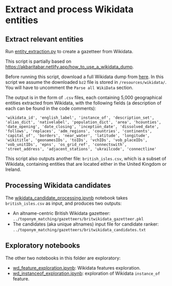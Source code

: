 # Extract and process Wikidata entities

## Extract relevant entities

Run [entity_extraction.py](https://github.com/Living-with-machines/PlaceLinking/blob/fuzzy_matching/wikidata/entity_extraction.py) to create a gazetteer from Wikidata. 

This script is partially based on https://akbaritabar.netlify.app/how_to_use_a_wikidata_dump.

Before running this script, download a full Wikidata dump from [here](https://dumps.wikimedia.org/wikidatawiki/entities/latest-all.json.bz2). In this script we assume the downloaded `bz2` file is stored in `/resources/wikidata/`. You will have to uncomment the `Parse all WikiData` section.

The output is in the form of `.csv` files, each containing 5,000 geographical entities extracted from Wikidata, with the following fields (a description of each can be found in the code comments):

```
'wikidata_id', 'english_label', 'instance_of', 'description_set', 'alias_dict', 'nativelabel', 'population_dict', 'area', 'hcounties', 'date_opening', 'date_closing', 'inception_date', 'dissolved_date', 'follows', 'replaces', 'adm_regions', 'countries', 'continents', 'capital_of', 'borders', 'near_water', 'latitude', 'longitude', 'wikititle', 'geonamesIDs', 'toIDs', 'vchIDs', 'vob_placeIDs', 'vob_unitIDs', 'epns', 'os_grid_ref', 'connectswith', 'street_address', 'adjacent_stations', 'ukrailcode', 'connectline'
```

This script also outputs another file: `british_isles.csv`, which is a subset of Wikidata, containing entities that are located either in the United Kingdom or Ireland.

## Processing Wikidata candidates

The [wikidata_candidate_processing.ipynb](https://github.com/Living-with-machines/PlaceLinking/blob/fuzzy_matching/wikidata/wikidata_candidate_processing.ipynb) notebook takes `british_isles.csv` as input, and produces two outputs:
* An altname-centric British Wikidata gazetteer: `../toponym_matching/gazetteers/britwikidata_gazetteer.pkl`
* The candidates (aka unique altnames) input file for candidate ranker: `../toponym_matching/gazetteers/britwikidata_candidates.txt`

## Exploratory notebooks

The other two notebooks in this folder are exploratory:
* [wd_feature_exploration.ipynb](https://github.com/Living-with-machines/PlaceLinking/blob/fuzzy_matching/wikidata/wd_feature_exploration.ipynb): Wikidata features exploration.
* [wd_instanceof_exploration.ipynb](https://github.com/Living-with-machines/PlaceLinking/blob/fuzzy_matching/wikidata/wd_instanceof_exploration.ipynb): exploration of Wikidata `instance_of` feature.